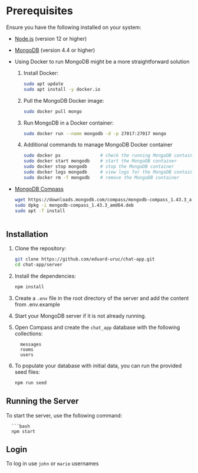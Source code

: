 # Prerequisites

Ensure you have the following installed on your system:

- [Node.js](https://nodejs.org/en/download/) (version 12 or higher)
- [MongoDB](https://docs.mongodb.com/manual/installation/) (version 4.4 or higher)

- Using Docker to run MongoDB might be a more straightforward solution
     1. Install Docker:
          ```bash
          sudo apt update
          sudo apt install -y docker.io
        
     3. Pull the MongoDB Docker image:
          ```bash
          sudo docker pull mongo
        
     4. Run MongoDB in a Docker container:
          ```bash
          sudo docker run --name mongodb -d -p 27017:27017 mongo

     5. Additional commands to manage MongoDB Docker container
          ```bash
          sudo docker ps               # check the running MongoDB container
          sudo docker start mongodb    # start the MongoDB container
          sudo docker stop mongodb     # stop the MongoDB container
          sudo docker logs mongodb     # view logs for the MongoDB container
          sudo docker rm -f mongodb    # remove the MongoDB container

 - [MongoDB Compass](https://www.mongodb.com/try/download/compass)
   ```bash
   wget https://downloads.mongodb.com/compass/mongodb-compass_1.43.3_amd64.deb  # download the MongoDB Compass .deb package:
   sudo dpkg -i mongodb-compass_1.43.3_amd64.deb                                # install the downloaded package
   sudo apt -f install                                                          # fix any dependency issues:



## Installation

1. Clone the repository:
   ```bash
   git clone https://github.com/eduard-uruc/chat-app.git
   cd chat-app/server

2. Install the dependencies:
   ```bash
   npm install

3. Create a `.env` file in the root directory of the server and add the content from .env.example

4. Start your MongoDB server if it is not already running.

5. Open Compass and create the `chat_app` database with the following collections:
   
         messages
         rooms
         users

6. To populate your database with initial data, you can run the provided seed files:
   ```bash
   npm run seed


## Running the Server

   To start the server, use the following command:

      ```bash
      npm start


## Login
To log in use `john` or `marie` usernames
